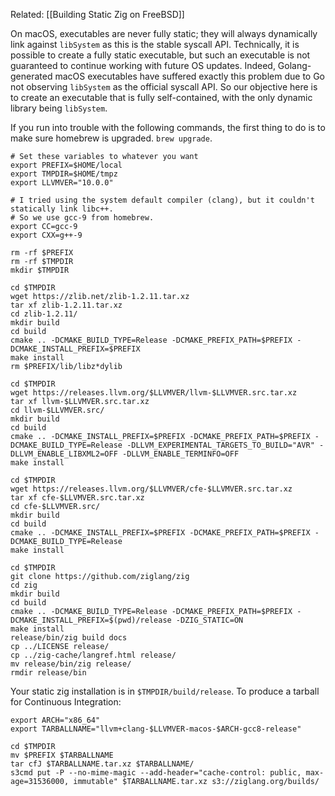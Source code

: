 Related: [[Building Static Zig on FreeBSD]]

On macOS, executables are never fully static; they will always dynamically link against `libSystem` as this is the stable syscall API. Technically, it is possible to create a fully static executable, but such an executable is not guaranteed to continue working with future OS updates. Indeed, Golang-generated macOS executables have suffered exactly this problem due to Go not observing `libSystem` as the official syscall API. So our objective here is to create an executable that is fully self-contained, with the only dynamic library being `libSystem`.

If you run into trouble with the following commands, the first thing to do is to make sure homebrew is upgraded. `brew upgrade`.

```
# Set these variables to whatever you want
export PREFIX=$HOME/local
export TMPDIR=$HOME/tmpz
export LLVMVER="10.0.0"

# I tried using the system default compiler (clang), but it couldn't statically link libc++.
# So we use gcc-9 from homebrew.
export CC=gcc-9
export CXX=g++-9

rm -rf $PREFIX
rm -rf $TMPDIR
mkdir $TMPDIR

cd $TMPDIR
wget https://zlib.net/zlib-1.2.11.tar.xz
tar xf zlib-1.2.11.tar.xz
cd zlib-1.2.11/
mkdir build
cd build
cmake .. -DCMAKE_BUILD_TYPE=Release -DCMAKE_PREFIX_PATH=$PREFIX -DCMAKE_INSTALL_PREFIX=$PREFIX
make install
rm $PREFIX/lib/libz*dylib

cd $TMPDIR
wget https://releases.llvm.org/$LLVMVER/llvm-$LLVMVER.src.tar.xz
tar xf llvm-$LLVMVER.src.tar.xz
cd llvm-$LLVMVER.src/
mkdir build
cd build
cmake .. -DCMAKE_INSTALL_PREFIX=$PREFIX -DCMAKE_PREFIX_PATH=$PREFIX -DCMAKE_BUILD_TYPE=Release -DLLVM_EXPERIMENTAL_TARGETS_TO_BUILD="AVR" -DLLVM_ENABLE_LIBXML2=OFF -DLLVM_ENABLE_TERMINFO=OFF
make install

cd $TMPDIR
wget https://releases.llvm.org/$LLVMVER/cfe-$LLVMVER.src.tar.xz
tar xf cfe-$LLVMVER.src.tar.xz
cd cfe-$LLVMVER.src/
mkdir build
cd build
cmake .. -DCMAKE_INSTALL_PREFIX=$PREFIX -DCMAKE_PREFIX_PATH=$PREFIX -DCMAKE_BUILD_TYPE=Release
make install

cd $TMPDIR
git clone https://github.com/ziglang/zig
cd zig
mkdir build
cd build
cmake .. -DCMAKE_BUILD_TYPE=Release -DCMAKE_PREFIX_PATH=$PREFIX -DCMAKE_INSTALL_PREFIX=$(pwd)/release -DZIG_STATIC=ON
make install
release/bin/zig build docs
cp ../LICENSE release/
cp ../zig-cache/langref.html release/
mv release/bin/zig release/
rmdir release/bin
```

Your static zig installation is in `$TMPDIR/build/release`. To produce a tarball for Continuous Integration:

```
export ARCH="x86_64"
export TARBALLNAME="llvm+clang-$LLVMVER-macos-$ARCH-gcc8-release"

cd $TMPDIR
mv $PREFIX $TARBALLNAME
tar cfJ $TARBALLNAME.tar.xz $TARBALLNAME/
s3cmd put -P --no-mime-magic --add-header="cache-control: public, max-age=31536000, immutable" $TARBALLNAME.tar.xz s3://ziglang.org/builds/
```